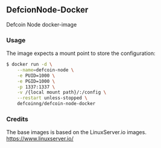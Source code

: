 ## DefcionNode-Docker

Defcoin Node docker-image

### Usage

The image expects a mount point to store the configuration:

```bash
$ docker run -d \
    --name=defcoin-node \
    -e PUID=1000 \
    -e PGID=1000 \
    -p 1337:1337 \
    -v /{local mount path}/:/config \
    --restart unless-stopped \
    defcoinng/defcoin-node-docker
```

### Credits
The base images is based on the LinuxServer.io images.
https://www.linuxserver.io/
